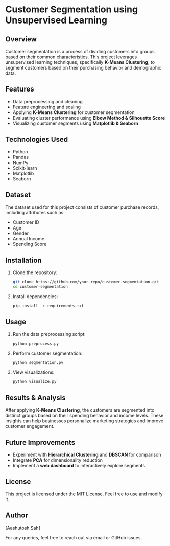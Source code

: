 # Customer Segmentation using Unsupervised Learning

## Overview
Customer segmentation is a process of dividing customers into groups based on their common characteristics. This project leverages unsupervised learning techniques, specifically **K-Means Clustering**, to segment customers based on their purchasing behavior and demographic data.

## Features
- Data preprocessing and cleaning
- Feature engineering and scaling
- Applying **K-Means Clustering** for customer segmentation
- Evaluating cluster performance using **Elbow Method & Silhouette Score**
- Visualizing customer segments using **Matplotlib & Seaborn**

## Technologies Used
- Python
- Pandas
- NumPy
- Scikit-learn
- Matplotlib
- Seaborn

## Dataset
The dataset used for this project consists of customer purchase records, including attributes such as:
- Customer ID
- Age
- Gender
- Annual Income
- Spending Score

## Installation
1. Clone the repository:
   ```bash
   git clone https://github.com/your-repo/customer-segmentation.git
   cd customer-segmentation
   ```
2. Install dependencies:
   ```bash
   pip install -r requirements.txt
   ```

## Usage
1. Run the data preprocessing script:
   ```bash
   python preprocess.py
   ```
2. Perform customer segmentation:
   ```bash
   python segmentation.py
   ```
3. View visualizations:
   ```bash
   python visualize.py
   ```

## Results & Analysis
After applying **K-Means Clustering**, the customers are segmented into distinct groups based on their spending behavior and income levels. These insights can help businesses personalize marketing strategies and improve customer engagement.

## Future Improvements
- Experiment with **Hierarchical Clustering** and **DBSCAN** for comparison
- Integrate **PCA** for dimensionality reduction
- Implement a **web dashboard** to interactively explore segments

## License
This project is licensed under the MIT License. Feel free to use and modify it.

## Author
[Aashutosh Sah]

For any queries, feel free to reach out via email or GitHub issues.

